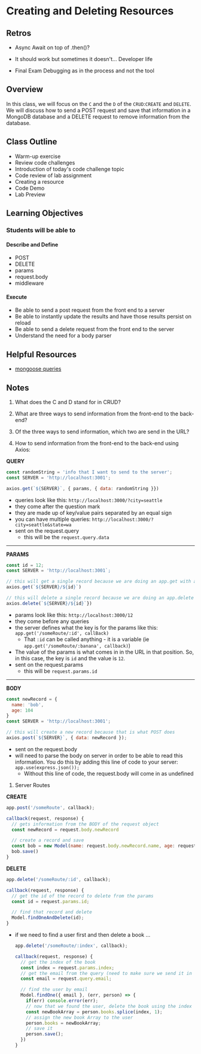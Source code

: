 # Creating and Deleting Resources

## Retros

- Async Await on top of .then()?

- It should work but sometimes it doesn't... Developer life

- Final Exam Debugging as in the process and not the tool

## Overview

In this class, we will focus on the `C` and the `D` of the `CRUD`:`CREATE` and `DELETE`. We will discuss how to send a POST request and save that information in a MongoDB database and a DELETE request to remove information from the database.

## Class Outline

- Warm-up exercise
- Review code challenges
- Introduction of today's code challenge topic
- Code review of lab assignment
- Creating a resource
- Code Demo
- Lab Preview

## Learning Objectives

### Students will be able to

#### Describe and Define

- POST
- DELETE
- params
- request.body
- middleware

#### Execute

- Be able to send a post request from the front end to a server
- Be able to instantly update the results and have those results persist on reload
- Be able to send a delete request from the front end to the server
- Understand the need for a body parser

## Helpful Resources

- [mongoose queries](https://mongoosejs.com/docs/api.html#model_Model.findOneAndDelete)

## Notes

1. What does the C and D stand for in CRUD?

1. What are three ways to send information from the front-end to the back-end?

1. Of the three ways to send information, which two are send in the URL?

1. How to send information from the front-end to the back-end using Axios:

**QUERY**

  ```javaScript
  const randomString = 'info that I want to send to the server';
  const SERVER = 'http://localhost:3001';

  axios.get(`${SERVER}`, { params, { data: randomString }})
  ```

- queries look like this: `http://localhost:3000/?city=seattle`
- they come after the question mark
- they are made up of key/value pairs separated by an equal sign
- you can have multiple queries: `http://localhost:3000/?city=seattle&state=wa`
- sent on the request.query
  - this will be the `request.query.data`

------------------------

**PARAMS**

```javaScript
const id = 12;
const SERVER = 'http://localhost:3001`;

// this will get a single record because we are doing an app.get with an id
axios.get(`${SERVER}/${id}`)

// this will delete a single record because we are doing an app.delete with an id
axios.delete(`${SERVER}/${id}`})
```

- params look like this: `http://localhost:3000/12`
- they come before any queries
- the server defines what the key is for the params like this: `app.get('/someRoute/:id', callBack)`
  - That `:id` can be called anything - it is a variable (ie `app.get('/someRoute/:banana', callback)`)
- The value of the params is what comes in in the URL in that position. So, in this case, the key is `id` and the value is `12`.
- sent on the request.params
  - this will be `request.params.id`

------------------------

**BODY**

```javaScript
const newRecord = {
  name: 'bob',
  age: 104
}
const SERVER = 'http://localhost:3001';

// this will create a new record because that is what POST does
axios.post(`${SERVER}`, { data: newRecord });
```

- sent on the request.body
- will need to parse the body on server in order to be able to read this information. You do this by adding this line of code to your server: `app.use(express.json());`
  - Without this line of code, the request.body will come in as undefined

1. Server Routes

**CREATE**

  ```javaScript
  app.post('/someRoute', callback);

  callback(request, response) {
    // gets information from the BODY of the request object
    const newRecord = request.body.newRecord

    // create a record and save
    const bob = new Model(name: request.body.newRecord.name, age: request.body.newRecord.age);
    bob.save()
  }
  ```

**DELETE**

  ```javaScript
  app.delete('/someRoute/:id', callback);

  callback(request, response) {
    // get the id of the record to delete from the params
    const id = request.params.id;

    // find that record and delete
    Model.findOneAndDelete(id);
  }
  ```

- if we need to find a user first and then delete a book ...

  ```javaScript
  app.delete('/someRoute/:index', callback);

  callback(request, response) {
    // get the index of the book
    const index = request.params.index;
    // get the email from the query (need to make sure we send it in the front-end)
    const email = request.query.email;

    // find the user by email
    Model.findOne({ email }, (err, person) => {
      if(err) console.error(err);
      // now that we found the user, delete the book using the index
      const newBookArray = person.books.splice(index, 1);
      // assign the new book Array to the user
      person.books = newBookArray;
      // save it
      person.save();
    })
  }
  ```